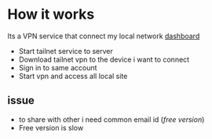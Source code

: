 # How it works 
Its a VPN service that connect my local network [dashboard](https://login.tailscale.com/admin/machines)
- Start tailnet service to server
- Download tailnet vpn to the device i want to connect
- Sign in to same account
- Start vpn and access all local site

## issue
- to share with other i need common email id (*free version*)
- Free version is slow




